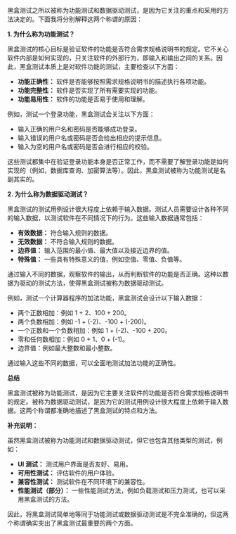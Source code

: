 黑盒测试之所以被称为功能测试和数据驱动测试，是因为它关注的重点和采用的方法决定的。下面我将分别解释这两个称谓的原因：

**1. 为什么称为功能测试？**

黑盒测试的核心目标是验证软件的功能是否符合需求规格说明书的规定。它不关心软件内部是如何实现的，只关注软件的外部行为，即输入和输出之间的关系。因此，黑盒测试本质上是对软件功能的测试，主要检查以下方面：

- **功能正确性：** 软件是否能够按照需求规格说明书的描述执行各项功能。
- **功能完整性：** 软件是否实现了所有需要实现的功能。
- **功能易用性：** 软件的功能是否易于使用和理解。

例如，测试一个登录功能，黑盒测试会关注以下方面：

- 输入正确的用户名和密码是否能够成功登录。
- 输入错误的用户名或密码是否会给出相应的提示信息。
- 输入为空的用户名或密码是否会进行相应的校验。

这些测试都集中在验证登录功能本身是否正常工作，而不需要了解登录功能是如何实现的（例如，数据库查询、加密算法等）。因此，黑盒测试被称为功能测试是名副其实的。

**2. 为什么称为数据驱动测试？**

黑盒测试的测试用例设计很大程度上依赖于输入数据。测试人员需要设计各种不同的输入数据，以测试软件在不同情况下的行为。这些输入数据通常包括：

- **有效数据：** 符合输入规则的数据。
- **无效数据：** 不符合输入规则的数据。
- **边界值：** 输入范围的最小值、最大值以及接近边界的值。
- **特殊值：** 一些具有特殊意义的值，例如空值、零值、负值等。

通过输入不同的数据，观察软件的输出，从而判断软件的功能是否正确。这种以数据为驱动的测试方法，使得黑盒测试被称为数据驱动测试。

例如，测试一个计算器程序的加法功能，黑盒测试会设计以下输入数据：

- 两个正数相加：例如 1 + 2、100 + 200。
- 两个负数相加：例如 -1 + (-2)、-100 + (-200)。
- 一个正数和一个负数相加：例如 1 + (-2)、-100 + 200。
- 零和任何数相加：例如 0 + 1、0 + (-1)。
- 边界值：例如最大整数和最小整数。

通过输入这些不同的数据，可以全面地测试加法功能的正确性。

**总结**

黑盒测试被称为功能测试，是因为它主要关注软件的功能是否符合需求规格说明书的规定。被称为数据驱动测试，是因为它的测试用例设计很大程度上依赖于输入数据。这两个称谓都准确地描述了黑盒测试的特点和方法。

**补充说明：**

虽然黑盒测试被称为功能测试和数据驱动测试，但它也包含其他类型的测试，例如：

- **UI 测试：** 测试用户界面是否友好、易用。
- **可用性测试：** 评估软件的用户体验。
- **兼容性测试：** 测试软件在不同环境下的兼容性。
- **性能测试（部分）：** 一些性能测试方法，例如负载测试和压力测试，也可以采用黑盒测试的方法。

因此，将黑盒测试简单地等同于功能测试或数据驱动测试是不完全准确的，但这两个称谓确实突出了黑盒测试最重要的两个方面。